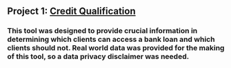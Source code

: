 ## Project 1: [Credit Qualification](https://github.com/tomasrpons/credit_qualification/blob/main/.ipynb_checkpoints/Credit%20Qualification-checkpoint.ipynb)
### This tool was designed to provide crucial information in determining which clients can access a bank loan and which clients should not. Real world data was provided for the making of this tool, so a data privacy disclaimer was needed.

